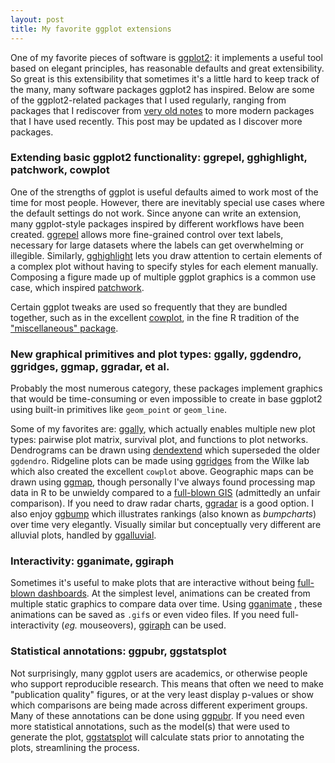 ```yaml
---
layout: post
title: My favorite ggplot extensions
---
```


One of my favorite pieces of software is [ggplot2](https://ggplot2.tidyverse.org/): it implements a useful tool based on elegant principles, has reasonable defaults and great extensibility. So great is this extensibility that sometimes it's a little hard to keep track of the many, many software packages ggplot2 has inspired. Below are some of the ggplot2-related packages that I used regularly, ranging from packages that I rediscover from [very old notes](https://ptvan.github.io/LaTeX-notetaking) to more modern packages that I have used recently. This post may be updated as I discover more packages.

### Extending basic ggplot2 functionality: ggrepel, gghighlight, patchwork, cowplot

One of the strengths of ggplot is useful defaults aimed to work most of the time for most people. However, there are inevitably special use cases where the default settings do not work. Since anyone can write an extension, many ggplot-style packages inspired by different workflows have been created. [ggrepel](https://ggrepel.slowkow.com/) allows more fine-grained control over text labels, necessary for large datasets where the labels can get overwhelming or illegible. Similarly, [gghighlight](https://yutannihilation.github.io/gghighlight/articles/gghighlight.html) lets you draw attention to certain elements of a complex plot without having to specify styles for each element manually. Composing a figure made up of multiple ggplot graphics is a common use case, which inspired [patchwork](https://patchwork.data-imaginist.com/articles/patchwork.html). 

Certain ggplot tweaks are used so frequently that they are bundled together, such as in the excellent [cowplot](https://github.com/wilkelab/cowplot), in the fine R tradition of the ["miscellaneous" package](https://cran.r-project.org/web/packages/Hmisc/index.html).

### New graphical primitives and plot types: ggally, ggdendro, ggridges, ggmap, ggradar, et al.

Probably the most numerous category, these packages implement graphics that would be time-consuming or even impossible to create in base ggplot2 using built-in primitives like `geom_point` or `geom_line`. 

Some of my favorites are: [ggally](https://ggobi.github.io/ggally/), which actually enables multiple new plot types: pairwise plot matrix, survival plot, and functions to plot networks. Dendrograms can be drawn using [dendextend](https://github.com/talgalili/dendextend) which superseded the older `ggdendro`. Ridgeline plots can be made using [ggridges](https://wilkelab.org/ggridges/articles/introduction.html) from the Wilke lab which also created the excellent `cowplot` above. Geographic maps can be drawn using [ggmap](https://github.com/dkahle/ggmap), though personally I've always found processing map data in R to be unwieldy compared to a [full-blown GIS](https://ptvan.github.io/analyzing-geographic-data/) (admittedly an unfair comparison). If you need to draw radar charts, [ggradar](https://github.com/ricardo-bion/ggradar) is a good option. I also enjoy [ggbump](https://github.com/davidsjoberg/ggbump) which illustrates rankings (also known as _bumpcharts_) over time very elegantly. Visually similar but conceptually very different are alluvial plots, handled by [ggalluvial](https://r-charts.com/flow/ggalluvial/).

### Interactivity: gganimate, ggiraph

Sometimes it's useful to make plots that are interactive without being [full-blown dashboards](https://ptvan.github.io/Python-interactive-dataviz/). At the simplest level, animations can be created from multiple static graphics to compare data over time. Using [gganimate](https://gganimate.com/) , these animations can be saved as `.gif`s or even video files. If you need full-interactivity (_eg._ mouseovers), [ggiraph](https://github.com/davidgohel/ggiraph) can be used.

### Statistical annotations: ggpubr, ggstatsplot

Not surprisingly, many ggplot users are academics, or otherwise people who support reproducible research. This means that often we need to make "publication quality" figures, or at the very least display p-values or show which comparisons are being made across different experiment groups. Many of these annotations can be done using [ggpubr](https://rpkgs.datanovia.com/ggpubr/). If you need even more statistical annotations, such as the model(s) that were used to generate the plot, [ggstatsplot](https://indrajeetpatil.github.io/ggstatsplot/) will calculate stats prior to annotating the plots, streamlining the process.